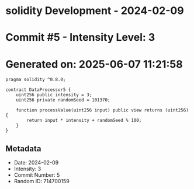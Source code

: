 ﻿# solidity Development - 2024-02-09
# Commit #5 - Intensity Level: 3
# Generated on: 2025-06-07 11:21:58
```solidity
pragma solidity ^0.8.0;

contract DataProcessor5 {
    uint256 public intensity = 3;
    uint256 private randomSeed = 101370;

    function processValue(uint256 input) public view returns (uint256) {
        return input * intensity + randomSeed % 100;
    }
}
```
## Metadata
- Date: 2024-02-09
- Intensity: 3
- Commit Number: 5
- Random ID: 714700159
